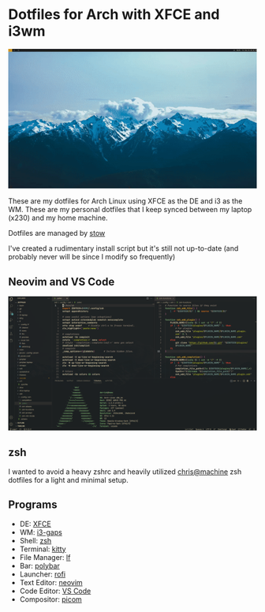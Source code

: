 # Dotfiles for Arch with XFCE and i3wm

![GIF](screenshot/output.gif)

These are my dotfiles for Arch Linux using XFCE as the DE and i3 as the WM. These are my personal dotfiles that I keep synced between my laptop (x230) and my home machine.

Dotfiles are managed by [stow](https://www.gnu.org/software/stow/)

I've created a rudimentary install script but it's still not up-to-date (and probably never will be since I modify so frequently)

## Neovim and VS Code 

![VS Code with neovim extension](screenshot/vscode-nvim.png)

## zsh

I wanted to avoid a heavy zshrc and heavily utilized [chris@machine](https://www.youtube.com/watch?v=bTLYiNvRIVI) zsh dotfiles for a light and minimal setup.

## Programs 

- DE: [XFCE](https://www.xfce.org/)
- WM: [i3-gaps](https://github.com/Airblader/i3gaps/)
- Shell: [zsh](https://github.com/zsh-users/zsh)
- Terminal: [kitty](https://github.com/kovidgoyal/kitty)
- File Manager: [lf](https://github.com/gokcehan/lf)
- Bar: [polybar](https://github.com/polybar/polybar)
- Launcher: [rofi](https://github.com/davatorium/rofi)
- Text Editor: [neovim](https://github.com/neovim/neovim)
- Code Editor: [VS Code](https://code.visualstudio.com/)
- Compositor: [picom](https://github.com/yshui/picom)
